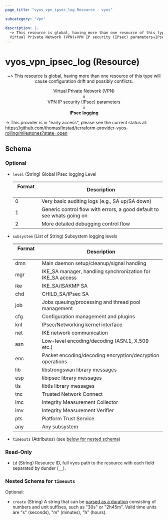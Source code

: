 ```yaml
---
page_title: "vyos_vpn_ipsec_log Resource - vyos"

subcategory: "Vpn"

description: |- 
  ~> This resource is global, having more than one resource of this type will cause configuration drift and possibly conflicts.
  Virtual Private Network (VPN)⯯VPN IP security (IPsec) parameters⯯IPsec logging
---
```


# vyos_vpn_ipsec_log (Resource)
<center>

~> This resource is global, having more than one resource of this type will cause configuration drift and possibly conflicts.

Virtual Private Network (VPN)  
⯯  
VPN IP security (IPsec) parameters  
⯯  
**IPsec logging**


</center>

-> This provider is in "early access", please see the current status at: https://github.com/thomasfinstad/terraform-provider-vyos-rolling/milestones?state=open

## Schema

### Optional

- `level` (String) Global IPsec logging Level

    |Format  &emsp;|Description                                                             |
    |----------|--------------------------------------------------------------------------|
    |0       &emsp;|Very basic auditing logs (e.g., SA up/SA down)                          |
    |1       &emsp;|Generic control flow with errors, a good default to see whats going on  |
    |2       &emsp;|More detailed debugging control flow                                    |
- `subsystem` (List of String) Subsystem logging levels

    |Format  &emsp;|Description                                                 |
    |----------|--------------------------------------------------------------|
    |dmn     &emsp;|Main daemon setup/cleanup/signal handling                   |
    |mgr     &emsp;|IKE_SA manager, handling synchronization for IKE_SA access  |
    |ike     &emsp;|IKE_SA/ISAKMP SA                                            |
    |chd     &emsp;|CHILD_SA/IPsec SA                                           |
    |job     &emsp;|Jobs queuing/processing and thread pool management          |
    |cfg     &emsp;|Configuration management and plugins                        |
    |knl     &emsp;|IPsec/Networking kernel interface                           |
    |net     &emsp;|IKE network communication                                   |
    |asn     &emsp;|Low-level encoding/decoding (ASN.1, X.509 etc.)             |
    |enc     &emsp;|Packet encoding/decoding encryption/decryption operations   |
    |lib     &emsp;|libstrongswan library messages                              |
    |esp     &emsp;|libipsec library messages                                   |
    |tls     &emsp;| libtls library messages                                    |
    |tnc     &emsp;|Trusted Network Connect                                     |
    |imc     &emsp;|Integrity Measurement Collector                             |
    |imv     &emsp;|Integrity Measurement Verifier                              |
    |pts     &emsp;| Platform Trust Service                                     |
    |any     &emsp;|Any subsystem                                               |
- `timeouts` (Attributes) (see [below for nested schema](#nestedatt--timeouts))

### Read-Only

- `id` (String) Resource ID, full vyos path to the resource with each field separated by dunder (`__`).

<a id="nestedatt--timeouts"></a>
### Nested Schema for `timeouts`

Optional:

- `create` (String) A string that can be [parsed as a duration](https://pkg.go.dev/time#ParseDuration) consisting of numbers and unit suffixes, such as &#34;30s&#34; or &#34;2h45m&#34;. Valid time units are &#34;s&#34; (seconds), &#34;m&#34; (minutes), &#34;h&#34; (hours).  
